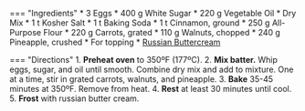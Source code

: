 === "Ingredients"
    * 3 Eggs
    * 400 g White Sugar
    * 220 g Vegetable Oil
    * Dry Mix
        * 1 t Kosher Salt
        * 1 t Baking Soda
        * 1 t Cinnamon, ground
        * 250 g All-Purpose Flour
    * 220 g Carrots, grated
    * 110 g Walnuts, chopped
    * 240 g Pineapple, crushed
    * For topping
        * [Russian Buttercream](../russian-buttercream.md)

=== "Directions"
    1. **Preheat oven** to 350ºF (177ºC).
    2. **Mix batter.** Whip eggs, sugar, and oil until smooth. Combine dry mix and add to mixture. One at a time, stir in grated carrots, walnuts, and pineapple.
    3. **Bake** 35-45 minutes at 350ºF. Remove from heat.
    4. **Rest** at least 30 minutes until cool.
    5. **Frost** with russian butter cream.
